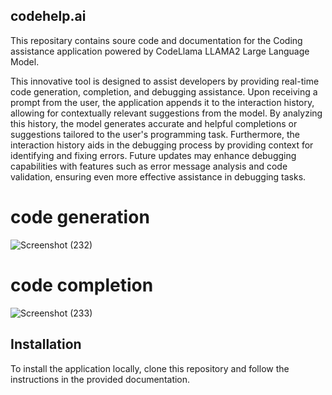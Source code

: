 ## codehelp.ai
This repositary contains soure code and documentation for the Coding assistance application powered by CodeLlama LLAMA2 Large Language Model.

This innovative tool is designed to assist developers by providing real-time code generation, completion, and debugging assistance.
Upon receiving a prompt from the user, the application appends it to the interaction history, allowing for contextually relevant suggestions from the model. By analyzing this history, the model generates accurate and helpful completions or suggestions tailored to the user's programming task.
Furthermore, the interaction history aids in the debugging process by providing context for identifying and fixing errors. Future updates may enhance debugging capabilities with features such as error message analysis and code validation, ensuring even more effective assistance in debugging tasks.

# code generation 

![Screenshot (232)](https://github.com/manasvikweera/codehelp.ai/assets/95918503/8c998752-40d9-4b87-9f28-4a3ec5afdfb5)

# code completion 

![Screenshot (233)](https://github.com/manasvikweera/codehelp.ai/assets/95918503/df9a5a65-619b-40e7-8448-b068fe49a452)


## Installation

To install the application locally, clone this repository and follow the instructions in the provided documentation.
